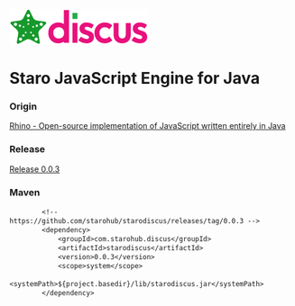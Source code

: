 ![StaroDiscus](https://github.com/starohub/starodiscus/raw/master/resources/images/starodiscus-64.png)

# Staro JavaScript Engine for Java

### Origin

[Rhino - Open-source implementation of JavaScript written entirely in Java](https://github.com/mozilla/rhino/tree/Rhino1_7R3_RELEASE)

### Release

[Release 0.0.3](https://github.com/starohub/starodiscus/releases/tag/0.0.3)

### Maven

```
        <!-- https://github.com/starohub/starodiscus/releases/tag/0.0.3 -->
        <dependency>
            <groupId>com.starohub.discus</groupId>
            <artifactId>starodiscus</artifactId>
            <version>0.0.3</version>
            <scope>system</scope>
            <systemPath>${project.basedir}/lib/starodiscus.jar</systemPath>
        </dependency>
```
